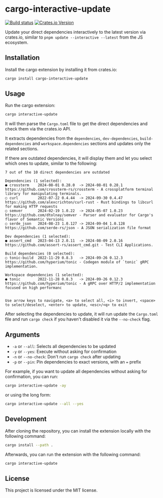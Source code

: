 # cargo-interactive-update

[![Build status](https://github.com/BenJeau/cargo-interactive-update/actions/workflows/release.yaml/badge.svg)](https://github.com/BenJeau/cargo-interactive-update/actions/workflows/release.yaml)
[![Crates.io Version](https://img.shields.io/crates/v/cargo-interactive-update.svg)](https://crates.io/crates/cargo-interactive-update)

Update your direct dependencies interactively to the latest version via crates.io, similar to `pnpm update --interactive --latest` from the JS ecosystem.

## Installation

Install the cargo extension by installing it from crates.io:

```bash
cargo install cargo-interactive-update
```

## Usage

Run the cargo extension:

```bash
cargo interactive-update
```

It will then parse the `Cargo.toml` file to get the direct dependencies and check them via the crates.io API.

It extracts dependencies from the `dependencies`, `dev-dependencies`, `build-dependencies` and `workspace.dependencies` sections and updates only the related sections.

If there are outdated dependencies, it will display them and let you select which ones to update, similar to the following:

```
7 out of the 10 direct dependencies are outdated

Dependencies (1 selected):
● crossterm    2024-08-01 0.28.0  -> 2024-08-01 0.28.1   https://github.com/crossterm-rs/crossterm - A crossplatform terminal library for manipulating terminals.
○ curl         2022-07-22 0.4.44  -> 2024-09-30 0.4.47   https://github.com/alexcrichton/curl-rust - Rust bindings to libcurl for making HTTP requests
○ semver       2024-02-19 1.0.22  -> 2024-05-07 1.0.23   https://github.com/dtolnay/semver - Parser and evaluator for Cargo's flavor of Semantic Versioni
○ serde_json   2024-08-23 1.0.127 -> 2024-09-04 1.0.128  https://github.com/serde-rs/json - A JSON serialization file format

Dev dependencies (1 selected):
● assert_cmd   2023-04-13 2.0.11  -> 2024-08-09 2.0.16   https://github.com/assert-rs/assert_cmd.git - Test CLI Applications.

Build dependencies (0 selected):
○ tonic-build  2022-11-29 0.8.3   -> 2024-09-26 0.12.3   https://github.com/hyperium/tonic - Codegen module of `tonic` gRPC implementation.

Workspace dependencies (1 selected):
● tonic        2022-11-28 0.8.3   -> 2024-09-26 0.12.3   https://github.com/hyperium/tonic - A gRPC over HTTP/2 implementation focused on high performanc


Use arrow keys to navigate, <a> to select all, <i> to invert, <space> to select/deselect, <enter> to update, <esc>/<q> to exit
```

After selecting the dependencies to update, it will run update the `Cargo.toml` file and run `cargo check` if you haven't disabled it via the `--no-check` flag.

## Arguments

- `-a` or `--all`: Selects all dependencies to be updated
- `-y` or `--yes`: Execute without asking for confirmation
- `-n` or `--no-check`: Don't run `cargo check` after updating
- `-p` or `--pin`: Pin dependencies to exact versions, with an `=` prefix

For example, if you want to update all dependencies without asking for confirmation, you can run:

```bash
cargo interactive-update -ay
```

or using the long form:

```bash
cargo interactive-update --all --yes
```

## Development

After cloning the repository, you can install the extension locally with the following command:

```bash
cargo install --path .
```

Afterwards, you can run the extension with the following command:

```bash
cargo interactive-update
```

## License

This project is licensed under the MIT license.
